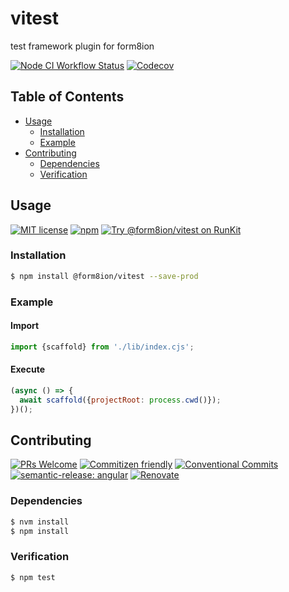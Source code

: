 # vitest

test framework plugin for form8ion

<!--status-badges start -->

[![Node CI Workflow Status][github-actions-ci-badge]][github-actions-ci-link]
[![Codecov][coverage-badge]][coverage-link]

<!--status-badges end -->

## Table of Contents

* [Usage](#usage)
  * [Installation](#installation)
  * [Example](#example)
* [Contributing](#contributing)
  * [Dependencies](#dependencies)
  * [Verification](#verification)

## Usage

<!--consumer-badges start -->

[![MIT license][license-badge]][license-link]
[![npm][npm-badge]][npm-link]
[![Try @form8ion/vitest on RunKit][runkit-badge]][runkit-link]

<!--consumer-badges end -->

### Installation

```sh
$ npm install @form8ion/vitest --save-prod
```

### Example

#### Import

```javascript
import {scaffold} from './lib/index.cjs';
```

#### Execute

```javascript
(async () => {
  await scaffold({projectRoot: process.cwd()});
})();
```

## Contributing

<!--contribution-badges start -->

[![PRs Welcome][PRs-badge]][PRs-link]
[![Commitizen friendly][commitizen-badge]][commitizen-link]
[![Conventional Commits][commit-convention-badge]][commit-convention-link]
[![semantic-release: angular][semantic-release-badge]][semantic-release-link]
[![Renovate][renovate-badge]][renovate-link]

<!--contribution-badges end -->

### Dependencies

```sh
$ nvm install
$ npm install
```

### Verification

```sh
$ npm test
```

[PRs-link]: http://makeapullrequest.com

[PRs-badge]: https://img.shields.io/badge/PRs-welcome-brightgreen.svg

[commitizen-link]: http://commitizen.github.io/cz-cli/

[commitizen-badge]: https://img.shields.io/badge/commitizen-friendly-brightgreen.svg

[commit-convention-link]: https://conventionalcommits.org

[commit-convention-badge]: https://img.shields.io/badge/Conventional%20Commits-1.0.0-yellow.svg

[semantic-release-link]: https://github.com/semantic-release/semantic-release

[semantic-release-badge]: https://img.shields.io/badge/semantic--release-angular-e10079?logo=semantic-release

[renovate-link]: https://renovatebot.com

[renovate-badge]: https://img.shields.io/badge/renovate-enabled-brightgreen.svg?logo=renovatebot

[github-actions-ci-link]: https://github.com/form8ion/vitest/actions?query=workflow%3A%22Node.js+CI%22+branch%3Amaster

[github-actions-ci-badge]: https://github.com/form8ion/vitest/workflows/Node.js%20CI/badge.svg

[coverage-link]: https://codecov.io/github/form8ion/vitest

[coverage-badge]: https://img.shields.io/codecov/c/github/form8ion/vitest?logo=codecov

[license-link]: LICENSE

[license-badge]: https://img.shields.io/github/license/form8ion/vitest.svg

[npm-link]: https://www.npmjs.com/package/@form8ion/vitest

[npm-badge]: https://img.shields.io/npm/v/@form8ion/vitest?logo=npm

[runkit-link]: https://npm.runkit.com/@form8ion/vitest

[runkit-badge]: https://badge.runkitcdn.com/@form8ion/vitest.svg
